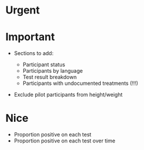 
# Urgent


# Important
 - Sections to add:
   - Participant status
   - Participants by language
   - Test result breakdown
   - Participants with undocumented treatments (!!!)

 - Exclude pilot participants from height/weight


# Nice
 - Proportion positive on each test
 - Proportion positive on each test over time
